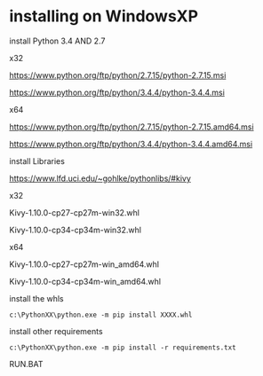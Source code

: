 # installing on WindowsXP

install Python 3.4 AND 2.7

x32

https://www.python.org/ftp/python/2.7.15/python-2.7.15.msi

https://www.python.org/ftp/python/3.4.4/python-3.4.4.msi

x64

https://www.python.org/ftp/python/2.7.15/python-2.7.15.amd64.msi

https://www.python.org/ftp/python/3.4.4/python-3.4.4.amd64.msi


install Libraries

https://www.lfd.uci.edu/~gohlke/pythonlibs/#kivy

x32

Kivy-1.10.0-cp27-cp27m-win32.whl

Kivy-1.10.0-cp34-cp34m-win32.whl


x64

Kivy-1.10.0-cp27-cp27m-win_amd64.whl

Kivy-1.10.0-cp34-cp34m-win_amd64.whl


install the whls 

    c:\PythonXX\python.exe -m pip install XXXX.whl


install other requirements
    
    c:\PythonXX\python.exe -m pip install -r requirements.txt



RUN.BAT
